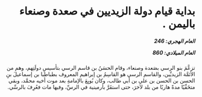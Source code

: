 <h1 dir="rtl">بداية قيام دولة الزيديين في صعدة وصنعاء باليمن .</h1>

<h5 dir="rtl">العام الهجري:  246

العام الميلادي: 860

</h5>

<p dir="rtl">تزعَّمَ بنو الرسي بصَعدة وصنعاء، وقام الحسَنُ بن قاسم الرسي بتأسيسِ دولَتِهم، وهم من الأئمَّة الزيديِّين، والقاسم الرسي هو القاسِمُ بن إبراهيم المعروف بطباطبا بن إسماعيلَ بنِ الحسن بن الحسن بن علي بن أبي طالب، وكان بُويِعَ بالإمامةِ بعد موت أخيه محمَّد، وبقي متخَفِّيًا مدةً هاربًا من بلد لآخرَ، حتى استقَرَّ بأرمينية في الرسِّ، وفيها مات فعُرِفَ بالرسِّي.</p></br>
